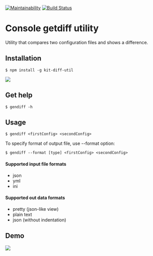 [![Maintainability](https://api.codeclimate.com/v1/badges/33137a6a1e48050f5c90/maintainability)](https://codeclimate.com/github/kitXIII/project-lvl2-s309/maintainability) [![Build Status](https://travis-ci.org/kitXIII/project-lvl2-s309.svg?branch=master)](https://travis-ci.org/kitXIII/project-lvl2-s309)

# Console getdiff utility


Utility that compares two configuration files and shows a difference.


## Installation


`$ npm install -g kit-diff-util`


![](https://kitxiii.github.io/media/gif/gendiff_inst.gif)


## Get help


`$ gendiff -h`


## Usage


`$ gendiff <firstConfig> <secondConfig>`


To specify format of output file, use --format option:


`$ gendiff --format [type] <firstConfig> <secondConfig>`


#### Supported input file formats

- json
- yml
- ini

#### Supported out data formats

- pretty (json-like view)
- plain text
- json (without indentation)


## Demo


![](https://kitxiii.github.io/media/gif/gendiff_usage.gif)
